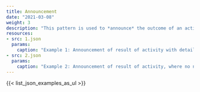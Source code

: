 ```yaml
---
title: Announcement
date: "2021-03-08"
weight: 3
description: "This pattern is used to *announce* the outcome of an activity, very often linking an original resource to a new, related resource."
resources:
- src: 1.json
  params:
    caption: "Example 1: Announcement of result of activity with details of new resource"
- src: 2.json
  params:
    caption: "Example 2: Announcement of result of activity, where no new resource has resulted"
---
```



{{< list_json_examples_as_ul >}}
